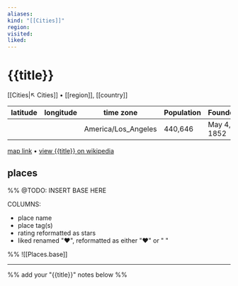```yaml
---
aliases:
kind: "[[Cities]]"
region:
visited:
liked:
---
```

# {{title}}
[[Cities|↖ Cities]] • [[region]], [[country]]

| latitude | longitude | time zone           | Population | Founded     |
| -------- | --------- | ------------------- | ---------- | ----------- |
|          |           | America/Los_Angeles | 440,646    | May 4, 1852 |

[map link]() • [view {{title}} on wikipedia]()

## places
%%
@TODO: INSERT BASE HERE

COLUMNS:
- place name
- place tag(s)
- rating reformatted as stars
- liked renamed "❤️", reformatted as either "❤️"  or " "

%%
![[Places.base]]

---
%% add your "{{title}}" notes below %%
